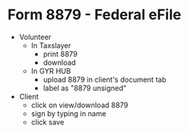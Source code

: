 # Form 8879 - Federal eFile
- Volunteer
  - In Taxslayer
    - print 8879
    - download
  - In GYR HUB
    - upload 8879 in client's document tab
    - label as "8879 unsigned"
- Client
  - click on view/download 8879
  - sign by typing in name
  - click save



  







